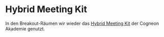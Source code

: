 # Hybrid Meeting Kit

In den Breakout-Räumen wir wieder das [Hybrid Meeting Kit](https://wiki.cogneon.de/hmk) der Cogneon Akademie genutzt.